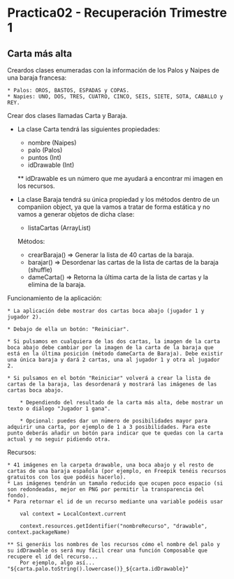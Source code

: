 # Practica02 - Recuperación Trimestre 1

## Carta más alta

Creardos clases enumeradas con la información de los Palos y Naipes de una baraja francesa:

	* Palos: OROS, BASTOS, ESPADAS y COPAS.
	* Napies: UNO, DOS, TRES, CUATRO, CINCO, SEIS, SIETE, SOTA, CABALLO y REY.


Crear dos clases llamadas Carta y Baraja.

- La clase Carta tendrá las siguientes propiedades:
	
	* nombre (Naipes)
	* palo (Palos)
	* puntos (Int)
	* idDrawable (Int)

	** idDrawable es un número que me ayudará a encontrar mi imagen en los recursos.

- La clase Baraja tendrá su única propiedad y los métodos dentro de un companiion object, ya que la vamos a tratar de forma estática y no vamos a generar objetos de dicha clase:
	
	* listaCartas (ArrayList<Carta>)
	
	Métodos:
	
	* crearBaraja() => Generar la lista de 40 cartas de la baraja.
	* barajar() => Desordenar las cartas de la lista de cartas de la baraja (shuffle)
	* dameCarta() => Retorna la última carta de la lista de cartas y la elimina de la baraja.

Funcionamiento de la aplicación:

	* La aplicación debe mostrar dos cartas boca abajo (jugador 1 y jugador 2).

	* Debajo de ella un botón: "Reiniciar".

	* Si pulsamos en cualquiera de las dos cartas, la imagen de la carta boca abajo debe cambiar por la imagen de la carta de la baraja que está en la última posición (método dameCarta de Baraja). Debe existir una única baraja y dará 2 cartas, una al jugador 1 y otra al jugador 2.

	* Si pulsamos en el botón "Reiniciar" volverá a crear la lista de cartas de la baraja, las desordenará y mostrará las imágenes de las cartas boca abajo.

        * Dependiendo del resultado de la carta más alta, debe mostrar un texto o diálogo "Jugador 1 gana".

        * Opcional: puedes dar un número de posibilidades mayor para adquirir una carta, por ejemplo de 1 a 3 posibilidades. Para este punto deberás añadir un botón para indicar que te quedas con la carta actual y no seguir pidiendo otra.

Recursos:

	* 41 imágenes en la carpeta drawable, una boca abajo y el resto de cartas de una baraja española (por ejemplo, en Freepik tenéis recursos gratuitos con los que podéis hacerlo).
	* Las imágenes tendrán un tamaño reducido que ocupen poco espacio (si son redondeadas, mejor en PNG por permitir la transparencia del fondo).
	* Para retornar el id de un recurso mediante una variable podéis usar 
	
	    val context = LocalContext.current

		context.resources.getIdentifier("nombreRecurso", "drawable", context.packageName)

	** Si generáis los nombres de los recursos cómo el nombre del palo y su idDrawable os será muy fácil crear una función Composable que recupere el id del recurso...
		Por ejemplo, algo así... "${carta.palo.toString().lowercase()}_${carta.idDrawable}"
